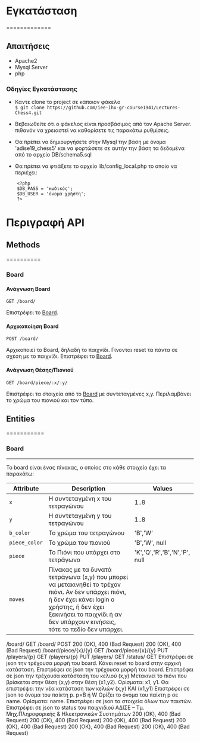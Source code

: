 # Εγκατάσταση
=============

## Απαιτήσεις

* Apache2
* Mysql Server
* php

### Οδηγίες Εγκατάστασης

 * Κάντε clone το project σε κάποιον φάκελο <br/>
  `$ git clone https://github.com/iee-ihu-gr-course1941/Lectures-Chess4.git`

 * Βεβαιωθείτε ότι ο φάκελος είναι προσβάσιμος από τον Apache Server. πιθανόν να χρειαστεί να καθορίσετε τις παρακάτω ρυθμίσεις.

 * Θα πρέπει να δημιουργήσετε στην Mysql την βάση με όνομα 'adise19_chess5' και να φορτώσετε σε αυτήν την βάση τα δεδομένα από το αρχείο DB/schema5.sql

 * Θα πρέπει να φτιάξετε το αρχείο lib/config_local.php το οποίο να περιέχει:
```
    <?php
	$DB_PASS = 'κωδικός';
	$DB_USER = 'όνομα χρήστη';
    ?>
```
# Περιγραφή API

## Methods
==========
### Board
#### Ανάγνωση Board

```
GET /board/
```

Επιστρέφει το [Board](#Board).

#### Αρχικοποίηση Board
```
POST /board/
```

Αρχικοποιεί το Board, δηλαδή το παιχνίδι. Γίνονται reset τα πάντα σε σχέση με το παιχνίδι.
Επιστρέφει το [Board](#Board).

#### Ανάγνωση Θέσης/Πιονιού

```
GET /board/piece/:x/:y/
```

Επιστρέφει τα στοιχεία από το [Board](#Board) με συντεταγμένες x,y.
Περιλαμβάνει το χρώμα του πιονιού και τον τύπο.


## Entities
===========

### Board
---------

Το board είναι ένας πίνακας, ο οποίος στο κάθε στοιχείο έχει τα παρακάτω:


| Attribute                | Description                                  | Values                              |
| ------------------------ | -------------------------------------------- | ----------------------------------- |
| `x`                      | H συντεταγμένη x του τετραγώνου              | 1..8                                |
| `y`                      | H συντεταγμένη y του τετραγώνου              | 1..8                                |
| `b_color`                | To χρώμα του τετραγώνου                      | 'B','W'                             |
| `piece_color`            | To χρώμα του πιονιού                         | 'B','W', null                       |
| `piece`                  | To Πιόνι που υπάρχει στο τετράγωνο           | 'K','Q','R','B','N','P', null       |
| `moves`                  | Πίνακας με τα δυνατά τετράγωνα (x,y) που μπορεί να μετακινηθεί το τρέχον πιόνι. Αν δεν υπάρχει πιόνι, ή δεν έχει κάνει login ο χρήστης, ή δεν έχει ξεκινήσει το παιχνίδι ή αν δεν υπάρχουν κινήσεις, τότε το πεδίο δεν υπάρχει. |   |




/board/ GET /board/ POST 200 (OK), 400 (Bad
Request)
200 (OK), 400 (Bad
Request)
/board/piece/{x}/{y} GET
/board/piece/{x}/{y} PUT
/players/{p} GET
/players/{p} PUT
/players/ GET
/status/ GET
Επιστρέφει σε json την τρέχουσα μορφή
του board.
Κάνει reset το board στην αρχική
κατάσταση. Επιστρέφει σε json την
τρέχουσα μορφή του board.
Επιστρέφει σε json την τρέχουσα
κατάσταση του κελιού (x,y)
Μετακινεί το πιόνι που βρίσκεται στην
θέση (x,y) στην θέση (x1,y2). Ορίσματα:
x1, y1. Θα επιστρέψει την νέα
κατάσταση των κελιών (x,y) ΚΑΙ (x1,y1)
Επιστρέφει σε json τo όνομα του παίκτη
p. p=B ή W
Ορίζει το όνομα του παίκτη p σε name.
Ορίσματα: name.
Επιστρέφει σε json τα στοιχεία όλων των
παικτών.
Επιστρέφει σε json το status του
παιχνιδιού
ΑΔΙΣΕ – Τμ. Μηχ.Πληροφορικής & Ηλεκτρονικών Συστημάτων
200 (OK), 400 (Bad
Request)
200 (OK), 400 (Bad
Request)
200 (OK), 400 (Bad
Request)
200 (OK), 400 (Bad
Request)
200 (OK), 400 (Bad
Request)
200 (OK), 400 (Bad
Request)
